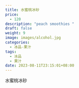 ```yaml
---
title: 水蜜桃冰砂
price:
  - 120
description: "peach smoothies "
draft: false
weight: 9
image: images/alcohol.jpg
categories:
  - 冰品-果汁
tags:
  - 冰品
  - 果汁
date: 2023-08-11T23:15:01+08:00
---
```


 水蜜桃冰砂
